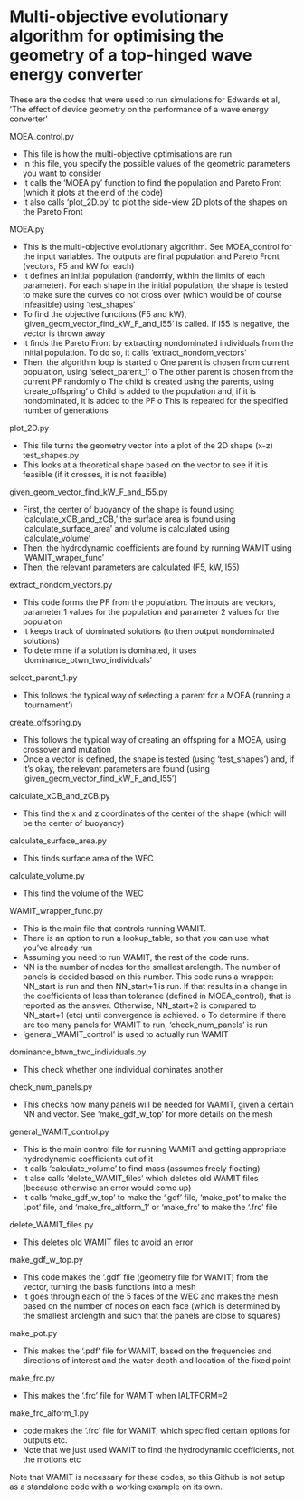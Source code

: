 # Multi-objective evolutionary algorithm for optimising the geometry of a top-hinged wave energy converter
These are the codes that were used to run simulations for Edwards et al, 'The effect of device geometry on the performance of a wave energy converter'



MOEA_control.py
-	This file is how the multi-objective optimisations are run
-	In this file, you specify the possible values of the geometric parameters you want to consider
-	It calls the ‘MOEA.py’ function to find the population and Pareto Front (which it plots at the end of the code)
-	It also calls ‘plot_2D.py’ to plot the side-view 2D plots of the shapes on the Pareto Front
  
MOEA.py
-	This is the multi-objective evolutionary algorithm. See MOEA_control for the input variables. The outputs are final population and Pareto Front (vectors, F5 and kW for each)
-	It defines an initial population (randomly, within the limits of each parameter). For each shape in the initial population, the shape is tested to make sure the curves do not cross over (which would be of course infeasible) using ‘test_shapes’
-	To find the objective functions (F5 and kW), ‘given_geom_vector_find_kW_F_and_I55’ is called. If I55 is negative, the vector is thrown away
-	It finds the Pareto Front by extracting nondominated individuals from the initial population. To do so, it calls ‘extract_nondom_vectors’
-	Then, the algorithm loop is started
o	One parent is chosen from current population, using ‘select_parent_1’
o	The other parent is chosen from the current PF randomly
o	The child is created using the parents, using ‘create_offspring’
o	Child is added to the population and, if it is nondominated, it is added to the PF
o	This is repeated for the specified number of generations

plot_2D.py
-	This file turns the geometry vector into a plot of the 2D shape (x-z)
test_shapes.py
-	This looks at a theoretical shape based on the vector to see if it is feasible (if it crosses, it is not feasible)

given_geom_vector_find_kW_F_and_I55.py
-	First, the center of buoyancy of the shape is found using ‘calculate_xCB_and_zCB,’ the surface area is found using ‘calculate_surface_area’ and volume is calculated using ‘calculate_volume’
-	Then, the hydrodynamic coefficients are found by running WAMIT using ‘WAMIT_wraper_func’
-	Then, the relevant parameters are calculated (F5, kW, I55)

extract_nondom_vectors.py
-	This code forms the PF from the population. The inputs are vectors, parameter 1 values for the population and parameter 2 values for the population
-	It keeps track of dominated solutions (to then output nondominated solutions)
-	To determine if a solution is dominated, it uses ‘dominance_btwn_two_individuals’

select_parent_1.py
-	This follows the typical way of selecting a parent for a MOEA (running a ‘tournament’)

create_offspring.py
-	This follows the typical way of creating an offspring for a MOEA, using crossover and mutation
-	Once a vector is defined, the shape is tested (using ‘test_shapes’) and, if it’s okay, the relevant parameters are found (using ‘given_geom_vector_find_kW_F_and_I55’)

calculate_xCB_and_zCB.py
-	This find the x and z coordinates of the center of the shape (which will be the center of buoyancy)

calculate_surface_area.py
-	This finds surface area of the WEC

calculate_volume.py
-	This find the volume of the WEC

WAMIT_wrapper_func.py
-	This is the main file that controls running WAMIT.
-	There is an option to run a lookup_table, so that you can use what you’ve already run
-	Assuming you need to run WAMIT, the rest of the code runs.
-	NN is the number of nodes for the smallest arclength. The number of panels is decided based on this number. This code runs a wrapper: NN_start is run and then NN_start+1 is run. If that results in a change in the coefficients of less than tolerance (defined in MOEA_control), that is reported as the answer. Otherwise, NN_start+2 is compared to NN_start+1 (etc) until convergence is achieved.
o	To determine if there are too many panels for WAMIT to run, ‘check_num_panels’ is run
-	‘general_WAMIT_control’ is used to actually run WAMIT

dominance_btwn_two_individuals.py
-	This check whether one individual dominates another

check_num_panels.py
-	This checks how many panels will be needed for WAMIT, given a certain NN and vector. See ‘make_gdf_w_top’ for more details on the mesh

general_WAMIT_control.py
-	This is the main control file for running WAMIT and getting appropriate hydrodynamic coefficients out of it 
-	It calls ‘calculate_volume’ to find mass (assumes freely floating)
-	It also calls ‘delete_WAMIT_files’ which deletes old WAMIT files (because otherwise an error would come up)
-	It calls ‘make_gdf_w_top’ to make the ‘.gdf’ file, ‘make_pot’ to make the ‘.pot’ file, and ‘make_frc_altform_1’ or ‘make_frc’ to make the ‘.frc’ file

delete_WAMIT_files.py
-	This deletes old WAMIT files to avoid an error

make_gdf_w_top.py
-	This code makes the ‘.gdf’ file (geometry file for WAMIT) from the vector, turning the basis functions into a mesh
-	It goes through each of the 5 faces of the WEC and makes the mesh based on the number of nodes on each face (which is determined by the smallest arclength and such that the panels are close to squares)

make_pot.py
-	This makes the ‘.pdf’ file for WAMIT, based on the frequencies and directions of interest and the water depth and location of the fixed point

make_frc.py
-	This makes the ‘.frc’ file for WAMIT when IALTFORM=2

make_frc_alform_1.py
-	code makes the ‘.frc’ file for WAMIT, which specified certain options for outputs etc. 
-	Note that we just used WAMIT to find the hydrodynamic coefficients, not the motions etc

Note that WAMIT is necessary for these codes, so this Github is not setup as a standalone code with a working example on its own.
